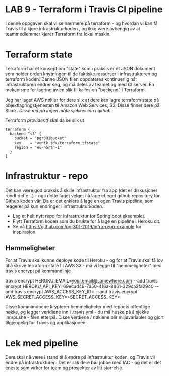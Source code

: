 # LAB 9 - Terraform i Travis CI pipeline 

I denne oppgaven skal vi se nærmere på terraform - og hvordan vi kan få Travis til å kjøre infrastrukturkoden , og ikke være avhengig av at 
teammedlemmer kjører Terraform fra lokal maskin.

# Terraform state

Terraform har et konsept om "state" som i praksis er et JSON dokument som holder orden knytningen til de faktiske ressurser i infrastrukturen og terraform koden. Denne JSON filen oppdateres kontinuerlig når infrastrukturen endrer seg, og må deles av teamet og med CI server. En mekanisme for lagring av en slik fil kalles en "backend" i Terraform. 

Jeg har laget AWS nøkler for dere slik at dere kan lagre terraform state på objektlagringstjenesten til Amazon Web Services, S3. Disse finner dere på Slack. *Disse må på ingen måte sjekkes inn i github*

Terraform _provider.tf_ skal da se slik ut 

```
terraform {
  backend "s3" {
    bucket = "pgr301bucket"
    key    = "<unik_id>/terraform.tfstate"
    region = "eu-north-1"
  }
}
```

# Infrastruktur - repo

Det kan være god praksis å skille infrastruktur fra app (det er diskusjoner rundt dette...) - og i dette faget velger i å lage et eget github repository for Github koden vår. Da er det enklere å lage en egen Travis pipeline, som reagerer på kun endringer i infrastrukturkoden. 

* Lag et helt nytt repo for infrastruktur for Spring boot eksemplet. 
* Flytt Terraform koden som du brukte for å lage en pipeline i Heroku dit. 
* Se på https://github.com/pgr301-2019/infra-repo-example for inspirasjon

## Hemmeligheter 

For at Travis skal kunne deploye kode til Heroku - og for at Travis skal få lov til å skrive terraform state til AWS S3 - må vi legge til "hemmeligheter" med travis encrypt på kommandlinje 

travis encrypt HEROKU_EMAIL=your.email@somewhere.com --add
travis encrypt HEROKU_API_KEY=69ecad49-7d50-416a-8861-329ca3fa2940 --add
travis encrypt AWS_ACCESS_KEY_ID=<KEY> --add
travis encrypt AWS_SECRET_ACCESS_KEY=<SECRET_ACCESS_KEY>
  
Disse kommandoene krypterer hemmeligheter med repoets offentlige nøkke, og legger veridiene inn i .travis.yml - du må huske på å sjekke inn/pushe - filen etterpå. Disse verdiene / nøklene blir miljøvariabler og gjort tilgjengelig for Travis og applikasjonen.

# Lek med pipeline

Dere skal nå være i stand til å endre på infrastruktur koden, og Travis vil endre på infrastrukturen. Det er slik dere bør 
jobbe med IAC - og det er det eneste som virker for team og prosjekter av litt størrelse. 




